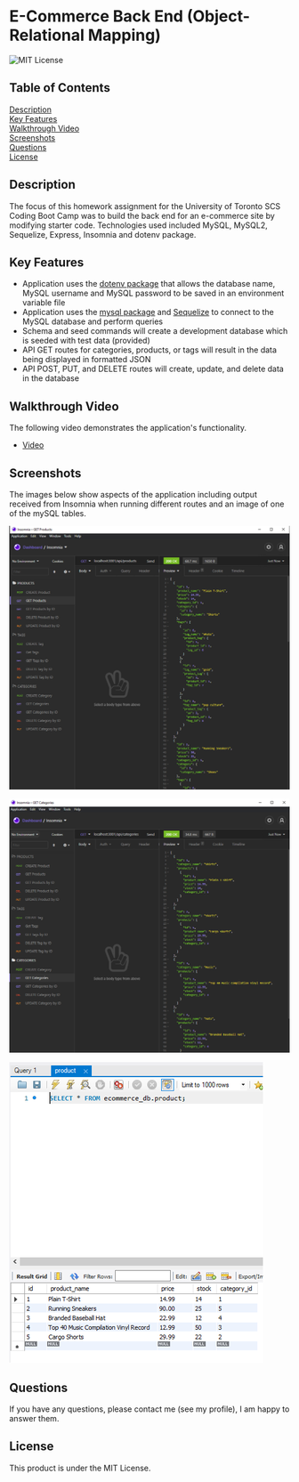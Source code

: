 # E-Commerce Back End (Object-Relational Mapping) 
![MIT License](https://img.shields.io/badge/license-MIT%20License-blue.svg)

## Table of Contents
[Description](#description) <br/>
[Key Features](#key-features) <br/>
[Walkthrough Video](#walkthrough-video) <br/>
[Screenshots](#screenshots) <br/>
[Questions](#questions) <br/>
[License](#license)

## Description
The focus of this homework assignment for the University of Toronto SCS Coding Boot Camp was to build the back end for an e-commerce site by modifying starter code. Technologies used included MySQL, MySQL2, Sequelize, Express, Insomnia and dotenv package.

## Key Features
- Application uses the [dotenv package](https://www.npmjs.com/package/dotenv) that allows the database name, MySQL username and MySQL password to be saved in an environment variable file
- Application uses the [mysql package](https://www.npmjs.com/package/mysql) and [Sequelize](https://npmjs.com/package/sequelize) to connect to the MySQL database and perform queries
- Schema and seed commands will create a development database which is seeded with test data (provided)
- API GET routes for categories, products, or tags will result in the data being displayed in formatted JSON
- API POST, PUT, and DELETE routes will create, update, and delete data in the database

## Walkthrough Video
The following video demonstrates the application's functionality.
- [Video](https://drive.google.com/file/d/1iZB4paB65z0jIRSfHUhNuqvarquSTXh9/view?usp=sharing)

## Screenshots
The images below show aspects of the application including output received from Insomnia when running different routes and an image of one of the mySQL tables.

![Screenshot of sample Insomnia output.](./assets/images/e-commerce-back-end-screenshot-01.png)

![Screenshot of sample Insomnia output.](./assets/images/e-commerce-back-end-screenshot-02.png)

![Screenshot of sample mySQL table.](./assets/images/e-commerce-back-end-screenshot-03.png)

## Questions
If you have any questions, please contact me (see my profile), I am happy to answer them.

## License
This product is under the MIT License.
